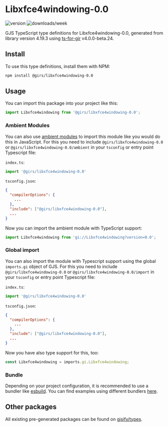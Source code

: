 
# Libxfce4windowing-0.0

![version](https://img.shields.io/npm/v/@girs/libxfce4windowing-0.0)
![downloads/week](https://img.shields.io/npm/dw/@girs/libxfce4windowing-0.0)


GJS TypeScript type definitions for Libxfce4windowing-0.0, generated from library version 4.19.3 using [ts-for-gir](https://github.com/gjsify/ts-for-gir) v4.0.0-beta.24.


## Install

To use this type definitions, install them with NPM:
```bash
npm install @girs/libxfce4windowing-0.0
```

## Usage

You can import this package into your project like this:
```ts
import Libxfce4windowing from '@girs/libxfce4windowing-0.0';
```

### Ambient Modules

You can also use [ambient modules](https://github.com/gjsify/ts-for-gir/tree/main/packages/cli#ambient-modules) to import this module like you would do this in JavaScript.
For this you need to include `@girs/libxfce4windowing-0.0` or `@girs/libxfce4windowing-0.0/ambient` in your `tsconfig` or entry point Typescript file:

`index.ts`:
```ts
import '@girs/libxfce4windowing-0.0'
```

`tsconfig.json`:
```json
{
  "compilerOptions": {
    ...
  },
  "include": ["@girs/libxfce4windowing-0.0"],
  ...
}
```

Now you can import the ambient module with TypeScript support: 

```ts
import Libxfce4windowing from 'gi://Libxfce4windowing?version=0.0';
```

### Global import

You can also import the module with Typescript support using the global `imports.gi` object of GJS.
For this you need to include `@girs/libxfce4windowing-0.0` or `@girs/libxfce4windowing-0.0/import` in your `tsconfig` or entry point Typescript file:

`index.ts`:
```ts
import '@girs/libxfce4windowing-0.0'
```

`tsconfig.json`:
```json
{
  "compilerOptions": {
    ...
  },
  "include": ["@girs/libxfce4windowing-0.0"],
  ...
}
```

Now you have also type support for this, too:

```ts
const Libxfce4windowing = imports.gi.Libxfce4windowing;
```

### Bundle

Depending on your project configuration, it is recommended to use a bundler like [esbuild](https://esbuild.github.io/). You can find examples using different bundlers [here](https://github.com/gjsify/ts-for-gir/tree/main/examples).

## Other packages

All existing pre-generated packages can be found on [gjsify/types](https://github.com/gjsify/types).


